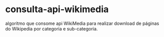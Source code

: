# consulta-api-wikimedia
algoritmo que consome api WikiMedia para realizar download de páginas do Wikipedia por categoria e sub-categoria.
